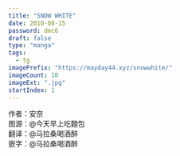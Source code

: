 ```yaml
---
title: "SNOW WHITE"
date: 2010-08-15
password: dmc6
draft: false
type: "manga"
tags:
  - tg
imagePrefix: "https://mayday44.xyz/snowwhite/"
imageCount: 10
imageExt: ".jpg" 
startIndex: 1
---
```

作者：安奈  
图源：@今天早上吃麵包    
翻译：@马拉桑喝酒醉  
嵌字：@马拉桑喝酒醉
